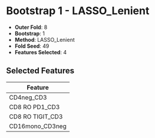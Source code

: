 # Bootstrap 1 - LASSO_Lenient

- **Outer Fold**: 8
- **Bootstrap**: 1
- **Method**: LASSO_Lenient
- **Fold Seed**: 49
- **Features Selected**: 4

## Selected Features

| Feature |
|---------|
| CD4neg_CD3 |
| CD8 RO PD1_CD3 |
| CD8 RO TIGIT_CD3 |
| CD16mono_CD3neg |
